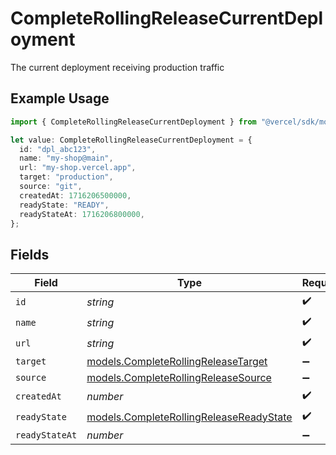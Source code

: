 # CompleteRollingReleaseCurrentDeployment

The current deployment receiving production traffic

## Example Usage

```typescript
import { CompleteRollingReleaseCurrentDeployment } from "@vercel/sdk/models/completerollingreleaseop.js";

let value: CompleteRollingReleaseCurrentDeployment = {
  id: "dpl_abc123",
  name: "my-shop@main",
  url: "my-shop.vercel.app",
  target: "production",
  source: "git",
  createdAt: 1716206500000,
  readyState: "READY",
  readyStateAt: 1716206800000,
};
```

## Fields

| Field                                                                                    | Type                                                                                     | Required                                                                                 | Description                                                                              |
| ---------------------------------------------------------------------------------------- | ---------------------------------------------------------------------------------------- | ---------------------------------------------------------------------------------------- | ---------------------------------------------------------------------------------------- |
| `id`                                                                                     | *string*                                                                                 | :heavy_check_mark:                                                                       | N/A                                                                                      |
| `name`                                                                                   | *string*                                                                                 | :heavy_check_mark:                                                                       | N/A                                                                                      |
| `url`                                                                                    | *string*                                                                                 | :heavy_check_mark:                                                                       | N/A                                                                                      |
| `target`                                                                                 | [models.CompleteRollingReleaseTarget](../models/completerollingreleasetarget.md)         | :heavy_minus_sign:                                                                       | N/A                                                                                      |
| `source`                                                                                 | [models.CompleteRollingReleaseSource](../models/completerollingreleasesource.md)         | :heavy_minus_sign:                                                                       | N/A                                                                                      |
| `createdAt`                                                                              | *number*                                                                                 | :heavy_check_mark:                                                                       | N/A                                                                                      |
| `readyState`                                                                             | [models.CompleteRollingReleaseReadyState](../models/completerollingreleasereadystate.md) | :heavy_check_mark:                                                                       | N/A                                                                                      |
| `readyStateAt`                                                                           | *number*                                                                                 | :heavy_minus_sign:                                                                       | N/A                                                                                      |